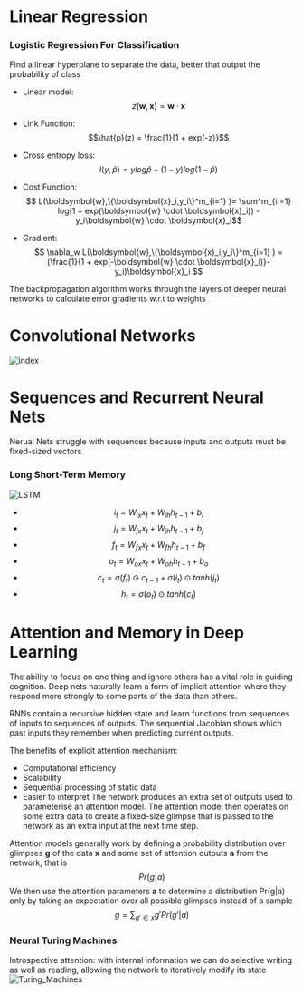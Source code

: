 # Linear Regression

### Logistic Regression For Classification
Find a linear hyperplane to separate the data, better that output the probability of class

- Linear model: $$z(\boldsymbol{w},\boldsymbol{x}) = \boldsymbol{w} \cdot \boldsymbol{x}$$

- Link Function: $$\hat{p}(z) = \frac{1}{1 + exp(-z)}$$

- Cross entropy loss: $$l(y,\hat{p}) = ylog\hat{p} + ( 1 - y )log(1 - \hat{p} )$$

- Cost Function: $$ L(\boldsymbol{w},\{\boldsymbol{x}_i,y_i\}^m_{i=1} )= \sum^m_{i =1} log(1 + exp(\boldsymbol{w} \cdot \boldsymbol{x}_i)) - y_i\boldsymbol{w} \cdot \boldsymbol{x}_i$$

- Gradient: $$ \nabla_w  L(\boldsymbol{w},\{\boldsymbol{x}_i,y_i\}^m_{i=1} ) = (\frac{1}{1 +  exp(-\boldsymbol{w} \cdot \boldsymbol{x}_i)}- y_i)\boldsymbol{x}_i $$

The backpropagation algorithm works through the layers of deeper neural networks to calculate error gradients w.r.t to weights

# Convolutional Networks
![index](https://github.com/kevinzwb/kevinzwb.github.io/raw/master/machine_learning/figures/CNN_Networks.png)




# Sequences and Recurrent Neural Nets
Nerual Nets struggle with sequences because inputs and outputs must be fixed-sized vectors

### Long Short-Term Memory
![LSTM](https://github.com/kevinzwb/kevinzwb.github.io/blob/master/machine_learning/figures/LSTM.png)
- $$ i_t = W_{ix}x_t + W_{ih}h_{t-1} + b_i $$
- $$ j_t = W_{jx}x_t + W_{jh}h_{t-1} + b_j $$
- $$ f_t = W_{fx}x_t + W_{fh}h_{t-1} + b_f $$
- $$ o_t = W_{ox}x_t + W_{oh}h_{t-1} + b_o $$
- $$ c_t = \sigma(f_t) \odot c_{t-1} + \sigma(i_t) \odot tanh(j_t) $$
- $$ h_t = \sigma(o_t) \odot tanh(c_t) $$


# Attention and Memory in Deep Learning
The ability to focus on one thing and ignore others has a vital role in guiding cognition.
Deep nets naturally learn a form of implicit attention where they respond more strongly to some parts of the data than others.

RNNs contain a recursive hidden state and learn functions from sequences of inputs to sequences of outputs.
The sequential Jacobian shows which past inputs they remember when predicting current outputs.

The benefits of explicit attention mechanism:
- Computational efficiency
- Scalability 
- Sequential processing of static data
- Easier to interpret
The network produces an extra set of outputs used to parameterise an attention model. 
The attention model then operates on some extra data to create a fixed-size glimpse that is passed to the network as an extra input at the next time step. 

Attention models generally work by defining a probability distribution over glimpses **g** of the data **x** and some set of attention outputs **a** from the network, that is $$ Pr(g|a) $$
We then use the attention parameters **a** to determine a distribution Pr(g|a) only by taking an expectation over all possible glimpses instead of a sample $$ g = \sum_{g' \in x }g'Pr(g'|a) $$


### Neural Turing Machines
Introspective attention: with internal information we can do selective writing as well as reading, allowing the network to iteratively modify its state
![Turing_Machines](https://github.com/kevinzwb/kevinzwb.github.io/blob/master/machine_learning/figures/Turing_Machines.png)





